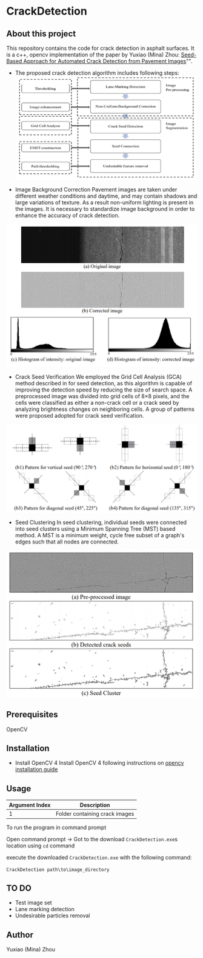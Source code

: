 # CrackDetection
## About this project
This repository contains the code for crack detection in asphalt surfaces. It is a c++, opencv implementation of the paper by Yuxiao (Mina) Zhou:
[Seed-Based Approach for Automated Crack Detection from Pavement Images](https://www.researchgate.net/publication/305792615_Seed-Based_Approach_for_Automated_Crack_Detection_from_Pavement_Images)"".

- The proposed crack detection algorithm includes following steps:
![crack detection methodology](https://github.com/minazhou2020/CrackDetection/blob/master/Description/Capture.PNG?raw=true)

- Image Background Correction
Pavement images are taken under different weather conditions and daytime, and may contain shadows and large variations of texture. As a result non-uniform lighting is present in the images. It is necessary to standardize image background in order to enhance the accuracy of crack detection.

![image background correction](https://github.com/minazhou2020/CrackDetection/blob/master/Description/backgroundCorrection.PNG?raw=true)

- Crack Seed Verification
We employed the Grid Cell Analysis (GCA) method described in for seed detection, as this algorithm is capable of improving the detection speed by reducing the size of search space. A preprocessed image was divided into grid cells of 8×8 pixels, and the cells were classified as either a non-crack cell or a crack seed by analyzing brightness changes on neighboring cells. A group of patterns were  proposed adopted for crack seed verification. 

![crack seed verification patterns](https://github.com/minazhou2020/CrackDetection/blob/master/Description/Patterns.PNG?raw=true)

- Seed Clustering
In seed clustering, individual seeds were connected into seed clusters using a Minimum Spanning Tree (MST) based method. A MST is a minimum weight, cycle free subset of a graph's edges such that all nodes are connected. 

![seed clustering](https://github.com/minazhou2020/CrackDetection/blob/master/Description/SeedDetection.PNG?raw=true)

## Prerequisites

OpenCV

## Installation
- Install OpenCV 4
Install OpenCV 4 following instructions on [opencv installation guide](https://docs.opencv.org/master/d3/d52/tutorial_windows_install.html#tutorial_windows_install_prebuilt)

## Usage

| Argument Index |          Description           |
| -------------- | :----------------------------: |
| 1              | Folder containing crack images |
To run the program in command prompt

Open command prompt -> Got to the download `CrackDetection.exe`s location using `cd` command 

 execute the downloaded `CrackDetection.exe`  with the following command:

`CrackDetection path\to\image_directory`

## TO DO

- Test image set 
- Lane marking detection
- Undesirable particles removal
## Author
Yuxiao (Mina) Zhou


